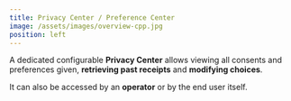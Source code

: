 ```yaml
---
title: Privacy Center / Preference Center
image: /assets/images/overview-cpp.jpg
position: left
---
```


A dedicated configurable **Privacy Center** allows viewing all consents and preferences given, **retrieving past receipts** and **modifying choices**.

It can also be accessed by an **operator** or by the end user itself.
